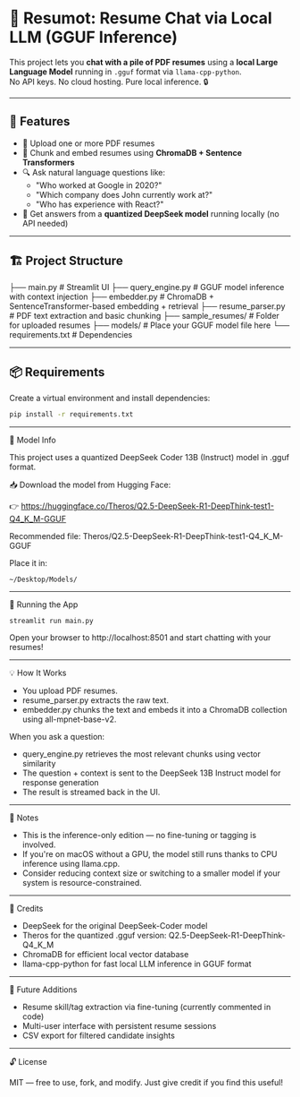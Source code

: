 # 🧠 Resumot: Resume Chat via Local LLM (GGUF Inference)

This project lets you **chat with a pile of PDF resumes** using a **local Large Language Model** running in `.gguf` format via `llama-cpp-python`.  
No API keys. No cloud hosting. Pure local inference. 🔒

---

## 🚀 Features

- 📄 Upload one or more PDF resumes
- 🧠 Chunk and embed resumes using **ChromaDB + Sentence Transformers**
- 🔍 Ask natural language questions like:
  - "Who worked at Google in 2020?"
  - "Which company does John currently work at?"
  - "Who has experience with React?"
- 🤖 Get answers from a **quantized DeepSeek model** running locally (no API needed)

---

## 🏗️ Project Structure
├── main.py # Streamlit UI
├── query_engine.py # GGUF model inference with context injection
├── embedder.py # ChromaDB + SentenceTransformer-based embedding + retrieval
├── resume_parser.py # PDF text extraction and basic chunking
├── sample_resumes/ # Folder for uploaded resumes
├── models/ # Place your GGUF model file here
└── requirements.txt # Dependencies


---

## 📦 Requirements

Create a virtual environment and install dependencies:

```bash
pip install -r requirements.txt
```
---

🤖 Model Info

This project uses a quantized DeepSeek Coder 13B (Instruct) model in .gguf format.

📥 Download the model from Hugging Face:

👉 https://huggingface.co/Theros/Q2.5-DeepSeek-R1-DeepThink-test1-Q4_K_M-GGUF

Recommended file: Theros/Q2.5-DeepSeek-R1-DeepThink-test1-Q4_K_M-GGUF

Place it in:
```
~/Desktop/Models/
```
---

🧪 Running the App
```
streamlit run main.py
```
Open your browser to http://localhost:8501 and start chatting with your resumes!

---

💡 How It Works

- You upload PDF resumes.
- resume_parser.py extracts the raw text.
- embedder.py chunks the text and embeds it into a ChromaDB collection using all-mpnet-base-v2.

When you ask a question:

- query_engine.py retrieves the most relevant chunks using vector similarity
- The question + context is sent to the DeepSeek 13B Instruct model for response generation
- The result is streamed back in the UI.

---

📎 Notes

- This is the inference-only edition — no fine-tuning or tagging is involved.
- If you're on macOS without a GPU, the model still runs thanks to CPU inference using llama.cpp.
- Consider reducing context size or switching to a smaller model if your system is resource-constrained.

---

📣 Credits

- DeepSeek for the original DeepSeek-Coder model
- Theros for the quantized .gguf version: Q2.5-DeepSeek-R1-DeepThink-Q4_K_M
- ChromaDB for efficient local vector database
- llama-cpp-python for fast local LLM inference in GGUF format

---

🧠 Future Additions

- Resume skill/tag extraction via fine-tuning (currently commented in code)
- Multi-user interface with persistent resume sessions
- CSV export for filtered candidate insights

---

🔓 License

MIT — free to use, fork, and modify. Just give credit if you find this useful!



